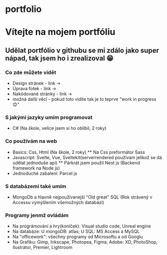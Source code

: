 # portfolio
# Vítejte na mojem portfóliu
## Udělat portfólio v githubu se mi zdálo jako super nápad, tak jsem ho i zrealizoval 😁
### Co zde můžete vidět
* Design stránek - link ->
* Úprava fotek - link ->
* Nakódované stránky - link ->
* možná další věci - pokud toto vidíte tak je to teprve "work in progress 😊"
### S jakými jazyky umím programovat
* C# (Na škole, velice jsem si ho oblíbil, 2 roky)
### Co používám na web
* Basics: Css, Html (Na škole, 2 roky)
** Na Css preformátor Sass 
* Javascript: Svelte, Vue, Sveltekit(serverrendered používam jelikož se dá udělat jednoduše api)
** Párkrát jsem použil Nest js (Backend framework na Node js)
* Jednoduché zabalení: Parcel js
### S databázemi také umím
* MongoDb a hlavně nejpoužívanejší "Old great" SQL (Rok strávený v Accessu vymýšlením všemožných databází)
### Programy jenmž ovládám
* Na prográmování a hry(koníček): Visual studio code, Unreal engine
* Na databáze: U mongoDB: atlas; U SQL: MS Access a MySQL
* Na "officework": všechny programy od Microsoftu a od Googlu
* Na Grafiku: Gimp, Inkscape, Photopea, Figma, Adobe: XD, PhotoShop, Ilustrátor, Premier, Lightroom
